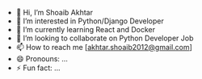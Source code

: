 - 👋 Hi, I’m Shoaib Akhtar 
- 👀 I’m interested in Python/Django Developer 
- 🌱 I’m currently learning React and Docker 
- 💞️ I’m looking to collaborate on Python Developer Job 
- 📫 How to reach me [akhtar.shoaib2012@gmail.com]
- 😄 Pronouns: ...
- ⚡ Fun fact: ...

<!---
Gr8world/Gr8world is a ✨ special ✨ repository because its `README.md` (this file) appears on your GitHub profile.
You can click the Preview link to take a look at your changes.
--->
